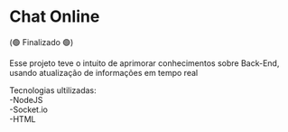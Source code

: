 # Chat Online

(🟢 Finalizado 🟢)

Esse projeto teve o intuito de aprimorar conhecimentos sobre Back-End, usando atualização de informações em tempo real

Tecnologias ultilizadas: <br>
-NodeJS<br>
-Socket.io<br>
-HTML<br>
